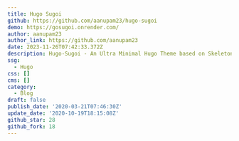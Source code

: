 ```yaml
---
title: Hugo Sugoi
github: https://github.com/aanupam23/hugo-sugoi
demo: https://gosugoi.onrender.com/
author: aanupam23
author_link: https://github.com/aanupam23
date: 2023-11-26T07:42:33.372Z
description: Hugo-Sugoi - An Ultra Minimal Hugo Theme based on Skeleton
ssg:
  - Hugo
css: []
cms: []
category:
  - Blog
draft: false
publish_date: '2020-03-21T07:46:30Z'
update_date: '2020-10-19T18:15:08Z'
github_star: 28
github_fork: 18
---
```

